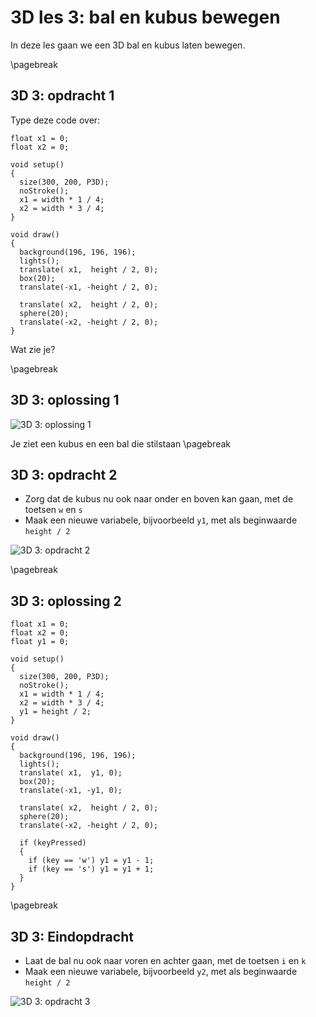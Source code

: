 # 3D les 3: bal en kubus bewegen

In deze les gaan we een 3D bal en kubus laten bewegen.

\pagebreak

## 3D 3: opdracht 1 

Type deze code over:

```processing
float x1 = 0;
float x2 = 0;

void setup() 
{
  size(300, 200, P3D);
  noStroke();
  x1 = width * 1 / 4;
  x2 = width * 3 / 4;
}

void draw() 
{
  background(196, 196, 196);
  lights();
  translate( x1,  height / 2, 0);
  box(20);
  translate(-x1, -height / 2, 0);

  translate( x2,  height / 2, 0);
  sphere(20);
  translate(-x2, -height / 2, 0);
}
```

Wat zie je?

\pagebreak

## 3D 3: oplossing 1 

![3D 3: oplossing 1](3D3_1.png)

Je ziet een kubus en een bal die stilstaan
\pagebreak

## 3D 3: opdracht 2

 * Zorg dat de kubus nu ook naar onder en boven kan gaan, met de toetsen `w` en `s`
 * Maak een nieuwe variabele, bijvoorbeeld `y1`, met als beginwaarde `height / 2`

![3D 3: opdracht 2](3D3_2.png)

\pagebreak

## 3D 3: oplossing 2 

```processing
float x1 = 0;
float x2 = 0;
float y1 = 0;

void setup() 
{
  size(300, 200, P3D);
  noStroke();
  x1 = width * 1 / 4;
  x2 = width * 3 / 4;
  y1 = height / 2;
}

void draw() 
{
  background(196, 196, 196);
  lights();
  translate( x1,  y1, 0);
  box(20);
  translate(-x1, -y1, 0);

  translate( x2,  height / 2, 0);
  sphere(20);
  translate(-x2, -height / 2, 0);
  
  if (keyPressed)
  {
    if (key == 'w') y1 = y1 - 1; 
    if (key == 's') y1 = y1 + 1; 
  }
}
```

\pagebreak

## 3D 3: Eindopdracht

 * Laat de bal nu ook naar voren en achter gaan, met de toetsen `i` en `k`
 * Maak een nieuwe variabele, bijvoorbeeld `y2`, met als beginwaarde `height / 2`


![3D 3: opdracht 3](3D3_Eindopdracht.png)

